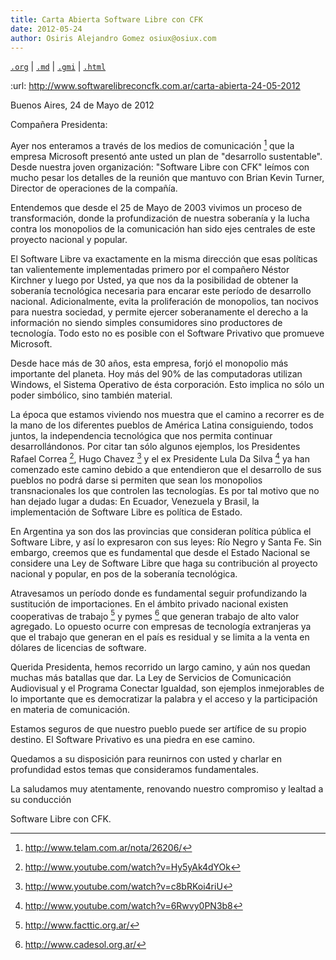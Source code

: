 ```yaml
---
title: Carta Abierta Software Libre con CFK
date: 2012-05-24
author: Osiris Alejandro Gomez osiux@osiux.com
---
```


[`.org`](https://gitlab.com/osiux/osiux.gitlab.io/-/raw/master/2012-05-24-carta-abierta-software-libre-con-cfk.org) |
[`.md`](https://gitlab.com/osiux/osiux.gitlab.io/-/raw/master/2012-05-24-carta-abierta-software-libre-con-cfk.md) |
[`.gmi`](gemini://gmi.osiux.com/2012-05-24-carta-abierta-software-libre-con-cfk.gmi) |
[`.html`](https://osiux.gitlab.io/2012-05-24-carta-abierta-software-libre-con-cfk.html)

:url: <http://www.softwarelibreconcfk.com.ar/carta-abierta-24-05-2012>

Buenos Aires, 24 de Mayo de 2012

Compañera Presidenta:

Ayer nos enteramos a través de los medios de comunicación [^1] que la
empresa Microsoft presentó ante usted un plan de \"desarrollo
sustentable\". Desde nuestra joven organización: \"Software Libre con
CFK\" leímos con mucho pesar los detalles de la reunión que mantuvo con
Brian Kevin Turner, Director de operaciones de la compañía.

Entendemos que desde el 25 de Mayo de 2003 vivimos un proceso de
transformación, donde la profundización de nuestra soberanía y la lucha
contra los monopolios de la comunicación han sido ejes centrales de este
proyecto nacional y popular.

El Software Libre va exactamente en la misma dirección que esas
políticas tan valientemente implementadas primero por el compañero
Néstor Kirchner y luego por Usted, ya que nos da la posibilidad de
obtener la soberanía tecnológica necesaria para encarar este período de
desarrollo nacional. Adicionalmente, evita la proliferación de
monopolios, tan nocivos para nuestra sociedad, y permite ejercer
soberanamente el derecho a la información no siendo simples consumidores
sino productores de tecnología. Todo esto no es posible con el Software
Privativo que promueve Microsoft.

Desde hace más de 30 años, esta empresa, forjó el monopolio más
importante del planeta. Hoy más del 90% de las computadoras utilizan
Windows, el Sistema Operativo de ésta corporación. Esto implica no sólo
un poder simbólico, sino también material.

La época que estamos viviendo nos muestra que el camino a recorrer es de
la mano de los diferentes pueblos de América Latina consiguiendo, todos
juntos, la independencia tecnológica que nos permita continuar
desarrollándonos. Por citar tan sólo algunos ejemplos, los Presidentes
Rafael Correa [^2], Hugo Chavez [^3] y el ex Presidente Lula Da Silva
[^4] ya han comenzado este camino debido a que entendieron que el
desarrollo de sus pueblos no podrá darse si permiten que sean los
monopolios transnacionales los que controlen las tecnologías. Es por tal
motivo que no han dejado lugar a dudas: En Ecuador, Venezuela y Brasil,
la implementación de Software Libre es política de Estado.

En Argentina ya son dos las provincias que consideran política pública
el Software Libre, y así lo expresaron con sus leyes: Río Negro y Santa
Fe. Sin embargo, creemos que es fundamental que desde el Estado Nacional
se considere una Ley de Software Libre que haga su contribución al
proyecto nacional y popular, en pos de la soberanía tecnológica.

Atravesamos un período donde es fundamental seguir profundizando la
sustitución de importaciones. En el ámbito privado nacional existen
cooperativas de trabajo [^5] y pymes [^6] que generan trabajo de alto
valor agregado. Lo opuesto ocurre con empresas de tecnología extranjeras
ya que el trabajo que generan en el país es residual y se limita a la
venta en dólares de licencias de software.

Querida Presidenta, hemos recorrido un largo camino, y aún nos quedan
muchas más batallas que dar. La Ley de Servicios de Comunicación
Audiovisual y el Programa Conectar Igualdad, son ejemplos inmejorables
de lo importante que es democratizar la palabra y el acceso y la
participación en materia de comunicación.

Estamos seguros de que nuestro pueblo puede ser artífice de su propio
destino. El Software Privativo es una piedra en ese camino.

Quedamos a su disposición para reunirnos con usted y charlar en
profundidad estos temas que consideramos fundamentales.

La saludamos muy atentamente, renovando nuestro compromiso y lealtad a
su conducción

Software Libre con CFK.

[^1]: <http://www.telam.com.ar/nota/26206/>

[^2]: <http://www.youtube.com/watch?v=Hy5yAk4dYOk>

[^3]: <http://www.youtube.com/watch?v=c8bRKoi4riU>

[^4]: <http://www.youtube.com/watch?v=6Rwvy0PN3b8>

[^5]: <http://www.facttic.org.ar/>

[^6]: <http://www.cadesol.org.ar/>
